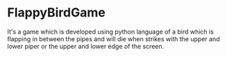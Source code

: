 # FlappyBirdGame
It's a game which is developed using python language of a bird which is flapping in between the pipes and will die when strikes with the upper and lower piper or the upper and lower edge of the screen.
